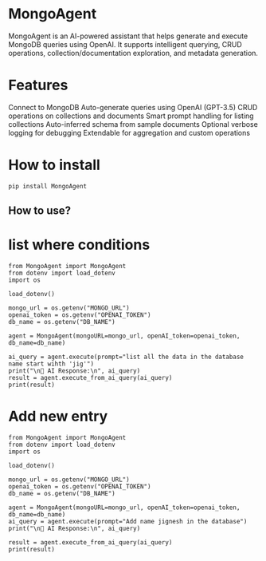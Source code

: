 # MongoAgent
MongoAgent is an AI-powered assistant that helps generate and execute MongoDB queries using OpenAI. It supports intelligent querying, CRUD operations, collection/documentation exploration, and metadata generation.

# Features
Connect to MongoDB
Auto-generate queries using OpenAI (GPT-3.5)
CRUD operations on collections and documents
Smart prompt handling for listing collections
Auto-inferred schema from sample documents
Optional verbose logging for debugging
Extendable for aggregation and custom operations

# How to install
```
pip install MongoAgent
```
## How to use?

# list where conditions 
```
from MongoAgent import MongoAgent
from dotenv import load_dotenv
import os

load_dotenv()

mongo_url = os.getenv("MONGO_URL")
openai_token = os.getenv("OPENAI_TOKEN")
db_name = os.getenv("DB_NAME")

agent = MongoAgent(mongoURL=mongo_url, openAI_token=openai_token, db_name=db_name)

ai_query = agent.execute(prompt="list all the data in the database name start wihth 'jig'")
print("\n🤖 AI Response:\n", ai_query)
result = agent.execute_from_ai_query(ai_query)
print(result)
```
# Add new entry 
```
from MongoAgent import MongoAgent
from dotenv import load_dotenv
import os

load_dotenv()

mongo_url = os.getenv("MONGO_URL")
openai_token = os.getenv("OPENAI_TOKEN")
db_name = os.getenv("DB_NAME")

agent = MongoAgent(mongoURL=mongo_url, openAI_token=openai_token, db_name=db_name)
ai_query = agent.execute(prompt="Add name jignesh in the database")
print("\n🤖 AI Response:\n", ai_query)

result = agent.execute_from_ai_query(ai_query)
print(result)
```

